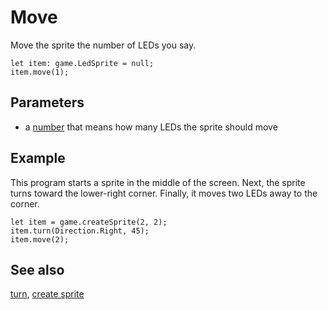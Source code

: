 # Move

Move the sprite the number of LEDs you say.

```sig
let item: game.LedSprite = null;
item.move(1);
```

## Parameters

* a [number](/types/number) that means how many LEDs the sprite should move

## Example

This program starts a sprite in the middle of the screen. Next, the sprite turns toward the lower-right corner. Finally, it moves two LEDs away to the corner.

```blocks
let item = game.createSprite(2, 2);
item.turn(Direction.Right, 45);
item.move(2);
```

## See also

[turn](/reference/game/turn), [create sprite](/reference/game/create-sprite)